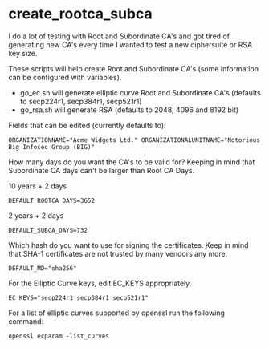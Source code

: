 # create_rootca_subca

I do a lot of testing with Root and Subordinate CA's and got tired of generating new CA's every time I wanted to test a new ciphersuite or RSA key size.

These scripts will help create Root and Subordinate CA's (some information can be configured with variables).

* go_ec.sh will generate elliptic curve Root and Subordinate CA's (defaults to secp224r1, secp384r1, secp521r1)
* go_rsa.sh will generate RSA (defaults to 2048, 4096 and 8192 bit)

Fields that can be edited (currently defaults to):

``
ORGANIZATIONNAME="Acme Widgets Ltd."
ORGANIZATIONALUNITNAME="Notorious Big Infosec Group (BIG)"
``

How many days do you want the CA's to be valid for? Keeping in mind that Subordinate CA days can't be larger than Root CA Days.

10 years + 2 days

``
DEFAULT_ROOTCA_DAYS=3652
``

2 years + 2 days

``
DEFAULT_SUBCA_DAYS=732
``

Which hash do you want to use for signing the certificates.
Keep in mind that SHA-1 certificates are not trusted by many vendors any more.

``
DEFAULT_MD="sha256"
``

For the Elliptic Curve keys, edit EC_KEYS appropriately.

``
EC_KEYS="secp224r1 secp384r1 secp521r1"
``

For a list of elliptic curves supported by openssl run the following command:

``
openssl ecparam -list_curves
``




